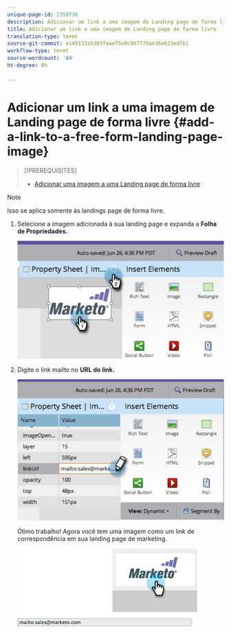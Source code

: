```yaml
---
unique-page-id: 2359736
description: Adicionar um link a uma imagem de Landing page de forma livre - Documentos do marketing - Documentação do produto
title: Adicionar um link a uma imagem de Landing page de forma livre
translation-type: tm+mt
source-git-commit: e149133a5383faaef5e9c9b7775ae36e633ed7b1
workflow-type: tm+mt
source-wordcount: '84'
ht-degree: 0%

---
```



# Adicionar um link a uma imagem de Landing page de forma livre {#add-a-link-to-a-free-form-landing-page-image}

>[!PREREQUISITES]
>
>* [Adicionar uma imagem a uma Landing page de forma livre](add-an-image-to-a-free-form-landing-page.md)

>



>[!NOTE]
>
>Isso se aplica somente às landings page de forma livre.

1. Selecione a imagem adicionada à sua landing page e expanda a **Folha de Propriedades.**

   ![](assets/image2014-9-18-15-3a29-3a0.png)

1. Digite o link mailto no **URL do link.**

   ![](assets/image2014-9-18-15-3a29-3a21.png)

   Ótimo trabalho! Agora você tem uma imagem como um link de correspondência em sua landing page de marketing.

   ![](assets/image2014-9-18-15-3a29-3a38.png)

